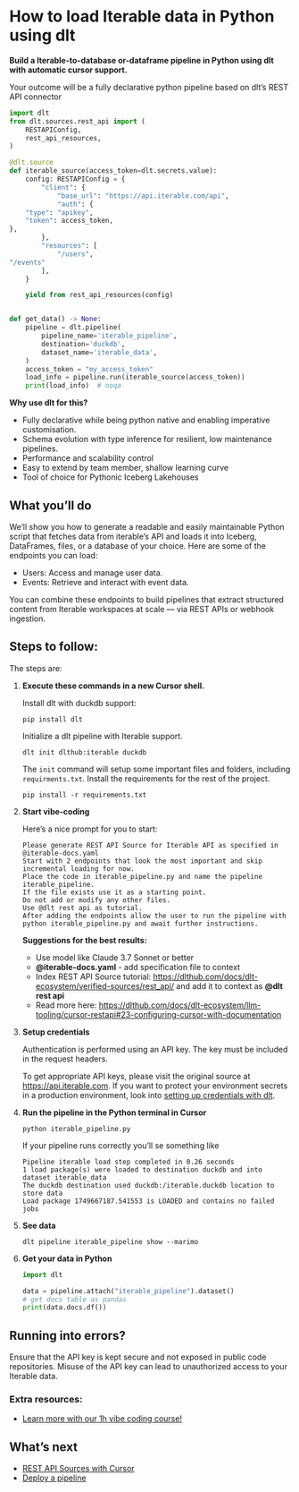 # How to load Iterable data in Python using dlt

**Build a Iterable-to-database or-dataframe pipeline in Python using dlt with automatic cursor support.**

Your outcome will be a fully declarative python pipeline based on dlt’s REST API connector

```python
import dlt
from dlt.sources.rest_api import (
    RESTAPIConfig,
    rest_api_resources,
)

@dlt.source
def iterable_source(access_token=dlt.secrets.value):
    config: RESTAPIConfig = {
        "client": {
            "base_url": "https://api.iterable.com/api",
            "auth": {
    "type": "apikey",
    "token": access_token,
},
        },
        "resources": [
            "/users",
"/events"
        ],
    }

    yield from rest_api_resources(config)


def get_data() -> None:
    pipeline = dlt.pipeline(
        pipeline_name='iterable_pipeline',
        destination='duckdb',
        dataset_name='iterable_data', 
    )
    access_token = "my_access_token"
    load_info = pipeline.run(iterable_source(access_token))
    print(load_info)  # noqa
```

**Why use dlt for this?**

- Fully declarative while being python native and enabling imperative customisation.
- Schema evolution with type inference for resilient, low maintenance pipelines.
- Performance and scalability control
- Easy to extend by team member, shallow learning curve
- Tool of choice for Pythonic Iceberg  Lakehouses

## What you’ll do

We’ll show you how to generate a readable and easily maintainable Python script that fetches data from iterable’s API and loads it into Iceberg, DataFrames, files, or a database of your choice. Here are some of the endpoints you can load:

- Users: Access and manage user data.
- Events: Retrieve and interact with event data.

You can combine these endpoints to build pipelines that extract structured content from Iterable workspaces at scale — via REST APIs or webhook ingestion.

## Steps to follow:

The steps are:

1. **Execute these commands in a new Cursor shell.**
    
    Install dlt with duckdb support:
    ```shell
    pip install dlt
    ```

    Initialize a dlt pipeline with Iterable support.
    ```shell
    dlt init dlthub:iterable duckdb
    ```

    The `init` command will setup some important files and folders, including `requirments.txt`. Install the requirements for the rest of the project.
    ```shell
    pip install -r requirements.txt
    ```
    
2. **Start vibe-coding**
    
    Here’s a nice prompt for you to start: 
    
    ```
    Please generate REST API Source for Iterable API as specified in @iterable-docs.yaml 
    Start with 2 endpoints that look the most important and skip incremental loading for now. 
    Place the code in iterable_pipeline.py and name the pipeline iterable_pipeline. 
    If the file exists use it as a starting point. 
    Do not add or modify any other files. 
    Use @dlt rest api as tutorial. 
    After adding the endpoints allow the user to run the pipeline with python iterable_pipeline.py and await further instructions.
    
    ```
    
    **Suggestions for the best results:**
    - Use model like Claude 3.7 Sonnet or better
    - **@iterable-docs.yaml** - add specification file to context
    - Index REST API Source tutorial: https://dlthub.com/docs/dlt-ecosystem/verified-sources/rest_api/ and add it to context as **@dlt rest api**
    - Read more here: https://dlthub.com/docs/dlt-ecosystem/llm-tooling/cursor-restapi#23-configuring-cursor-with-documentation
    
3. **Setup credentials** 
    
    Authentication is performed using an API key. The key must be included in the request headers.
    
    To get appropriate API keys, please visit the original source at https://api.iterable.com.
    If you want to protect your environment secrets in a production environment, look into [setting up credentials with dlt](https://dlthub.com/docs/walkthroughs/add_credentials).
    
4. **Run the pipeline in the Python terminal in Cursor**
    
    ```shell
    python iterable_pipeline.py
    ```
    
    If your pipeline runs correctly you’ll se something like
    
    ```shell
    Pipeline iterable load step completed in 0.26 seconds
    1 load package(s) were loaded to destination duckdb and into dataset iterable_data
    The duckdb destination used duckdb:/iterable.duckdb location to store data
    Load package 1749667187.541553 is LOADED and contains no failed jobs
    ```
    
5. **See data**
    
    ```shell
    dlt pipeline iterable_pipeline show --marimo
    ```
    
6. **Get your data in Python**
    
    ```python
    import dlt
    
    data = pipeline.attach("iterable_pipeline").dataset()
    # get docs table as pandas
    print(data.docs.df())
    ```

## Running into errors?

Ensure that the API key is kept secure and not exposed in public code repositories. Misuse of the API key can lead to unauthorized access to your Iterable data.

### Extra resources:

- [Learn more with our 1h vibe coding course!](https://www.youtube.com/watch?v=GGid70rnJuM)

## What’s next

- [REST API Sources with Cursor](https://dlthub.com/docs/dlt-ecosystem/llm-tooling/cursor-restapi)
- [Deploy a pipeline](https://dlthub.com/docs/walkthroughs/deploy-a-pipeline)